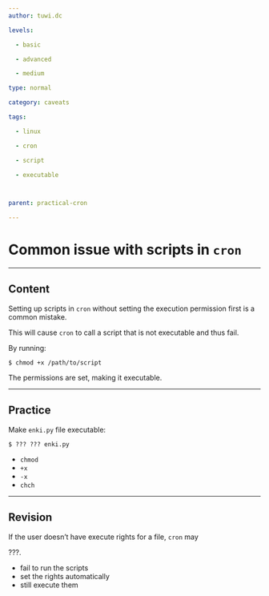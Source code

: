 ```yaml
---
author: tuwi.dc

levels:

  - basic

  - advanced

  - medium

type: normal

category: caveats

tags:

  - linux

  - cron

  - script

  - executable



parent: practical-cron

---
```


# Common issue with scripts in `cron`

---
## Content

Setting up scripts in `cron` without setting the execution permission first is a common mistake.

This will cause ``cron`` to call a script that is not executable and thus fail.

By running:
```
$ chmod +x /path/to/script
```
The permissions are set, making it executable.

---
## Practice

Make `enki.py` file executable:
```
$ ??? ??? enki.py
```

* `chmod`
* `+x`
* `-x`
* `chch`

---
## Revision

If the user doesn’t have execute rights for a file, `cron` may

???.

* fail to run the scripts
* set the rights automatically
* still execute them

